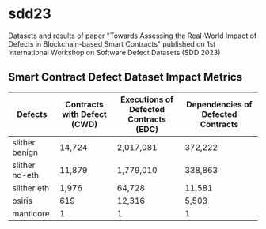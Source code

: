 # sdd23

Datasets and results of paper "Towards Assessing the Real-World Impact of Defects in Blockchain-based Smart Contracts" published on 1st International Workshop on Software Defect Datasets (SDD 2023)

## Smart Contract Defect Dataset Impact Metrics

| Defects        | Contracts with Defect (CWD) | Executions of Defected Contracts (EDC) | Dependencies of Defected Contracts |
| -------------- | --------------------------- | -------------------------------------- | ---------------------------------- |
| slither benign | 14,724                      | 2,017,081                              | 372,222                            |
| slither no-eth | 11,879                      | 1,779,010                              | 338,863                            |
| slither eth    | 1,976                       | 64,728                                 | 11,581                             |
| osiris         | 619                         | 12,316                                 | 5,503                              |
| manticore      | 1                           | 1                                      | 1                                  |